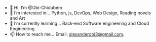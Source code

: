 - 👋 Hi, I’m @Obi-Chidubem
- 👀 I’m interested in... Python, js, DevOps, Web Design, Reading novels and Art
- 🌱 I’m currently learning... Back-end Software engineering and Cloud Engineering
- 📫 How to reach me... Email: alexanderobi3@gmail.com.

<!---
Obi-Chidubem/Obi-Chidubem is a ✨ special ✨ repository because its `README.md` (this file) appears on your GitHub profile.
You can click the Preview link to take a look at your changes.
--->
